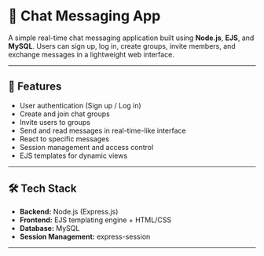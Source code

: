 # 💬 Chat Messaging App

A simple real-time chat messaging application built using **Node.js**, **EJS**, and **MySQL**. Users can sign up, log in, create groups, invite members, and exchange messages in a lightweight web interface.

---

## 🚀 Features

- User authentication (Sign up / Log in)
- Create and join chat groups
- Invite users to groups
- Send and read messages in real-time-like interface
- React to specific messages
- Session management and access control
- EJS templates for dynamic views

---

## 🛠 Tech Stack

- **Backend:** Node.js (Express.js)
- **Frontend:** EJS templating engine + HTML/CSS
- **Database:** MySQL
- **Session Management:** express-session

---

